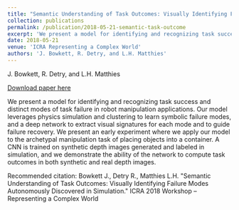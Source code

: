 ```yaml
---
title: "Semantic Understanding of Task Outcomes: Visually Identifying Failure Modes Autonomously Discovered in Simulation"
collection: publications
permalink: /publication/2018-05-21-semantic-task-outcome
excerpt: 'We present a model for identifying and recognizing task success and distinct modes of task failure in robot manipulation applications. Our model leverages physics simulation and clustering to learn symbolic failure modes, and a deep network to extract visual signatures for each mode and to guide failure recovery. We present an early experiment where we apply our model to the archetypal manipulation task of placing objects into a container. A CNN is trained on synthetic depth images generated and labeled in simulation, and we demonstrate the ability of the network to compute task outcomes in both synthetic and real depth images.'
date: 2018-05-21
venue: 'ICRA Representing a Complex World'
authors: 'J. Bowkett, R. Detry, and L.H. Matthies'
---
```

J. Bowkett, R. Detry, and L.H. Matthies

<a href='https://natanaso.github.io/rcw-icra18/assets/ref/ICRA-MRP18_paper_21.pdf'>Download paper here</a>

We present a model for identifying and recognizing task success and distinct modes of task failure in robot manipulation applications. Our model leverages physics simulation and clustering to learn symbolic failure modes, and a deep network to extract visual signatures for each mode and to guide failure recovery. We present an early experiment where we apply our model to the archetypal manipulation task of placing objects into a container. A CNN is trained on synthetic depth images generated and labeled in simulation, and we demonstrate the ability of the network to compute task outcomes in both synthetic and real depth images.

Recommended citation: Bowkett J., Detry R., Matthies L.H. "Semantic Understanding of Task Outcomes: Visually Identifying Failure Modes Autonomously Discovered in Simulation." ICRA 2018 Workshop – Representing a Complex World